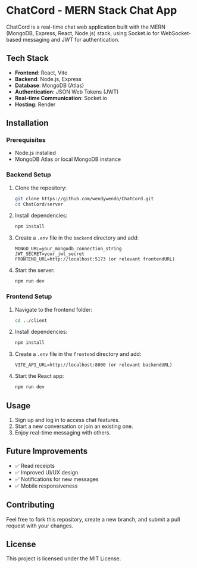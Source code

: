 # ChatCord - MERN Stack Chat App

ChatCord is a real-time chat web application built with the MERN (MongoDB, Express, React, Node.js) stack, using Socket.io for WebSocket-based messaging and JWT for authentication.

## Tech Stack
- **Frontend**: React, Vite
- **Backend**: Node.js, Express
- **Database**: MongoDB (Atlas)
- **Authentication**: JSON Web Tokens (JWT)
- **Real-time Communication**: Socket.io
- **Hosting**: Render

## Installation
### Prerequisites
- Node.js installed
- MongoDB Atlas or local MongoDB instance

### Backend Setup
1. Clone the repository:
   ```bash
   git clone https://github.com/wendywendo/ChatCord.git
   cd ChatCord/server
   ```
2. Install dependencies:
   ```bash
   npm install
   ```
3. Create a `.env` file in the `backend` directory and add:
   ```plaintext
   MONGO_URL=your_mongodb_connection_string
   JWT_SECRET=your_jwt_secret
   FRONTEND_URL=http://localhost:5173 (or relevant frontendURL)
   ```
4. Start the server:
   ```bash
   npm run dev
   ```

### Frontend Setup
1. Navigate to the frontend folder:
   ```bash
   cd ../client
   ```
2. Install dependencies:
   ```bash
   npm install
   ```
3. Create a `.env` file in the `frontend` directory and add:
   ```plaintext
   VITE_API_URL=http://localhost:8000 (or relevant backendURL)
   ```
4. Start the React app:
   ```bash
   npm run dev
   ```

## Usage
1. Sign up and log in to access chat features.
2. Start a new conversation or join an existing one.
3. Enjoy real-time messaging with others.

## Future Improvements
- ✅ Read receipts
- ✅ Improved UI/UX design
- ✅ Notifications for new messages
- ✅ Mobile responsiveness

## Contributing
Feel free to fork this repository, create a new branch, and submit a pull request with your changes.

## License
This project is licensed under the MIT License.

